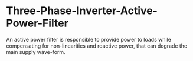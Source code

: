 # Three-Phase-Inverter-Active-Power-Filter
An active power filter is responsible to provide power to loads while compensating for non-linearities and reactive power, that can degrade the main supply wave-form.
